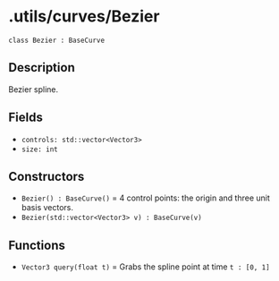 # .utils/curves/Bezier

`class Bezier : BaseCurve`

## Description

Bezier spline.

## Fields

- `controls: std::vector<Vector3>`
- `size: int`

## Constructors

- `Bezier() : BaseCurve()` = 4 control points: the origin and three unit basis vectors.
- `Bezier(std::vector<Vector3> v) : BaseCurve(v)`

## Functions

- `Vector3 query(float t)` = Grabs the spline point at time `t : [0, 1]`
